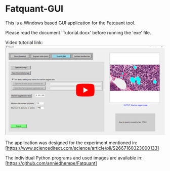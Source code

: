 # Fatquant-GUI
This is a Windows based GUI application for the Fatquant tool. 
<!-- ![alt text](snapshot.png) -->

Please read the document 'Tutorial.docx' before running the 'exe' file.

Video tutorial link:
[![Watch the video](https://github.com/nehalkalita/Fatquant-GUI/blob/main/tool_snapshot.png)]([https://youtu.be/vt5fpE0bzSY](https://www.youtube.com/watch?v=ZsvcVp1jbbI))


The application was designed for the experiment mentioned in:
[https://www.sciencedirect.com/science/article/pii/S2667160323000133]

The individual Python programs and used images are available in:
[https://github.com/anniedhempe/Fatquant]
